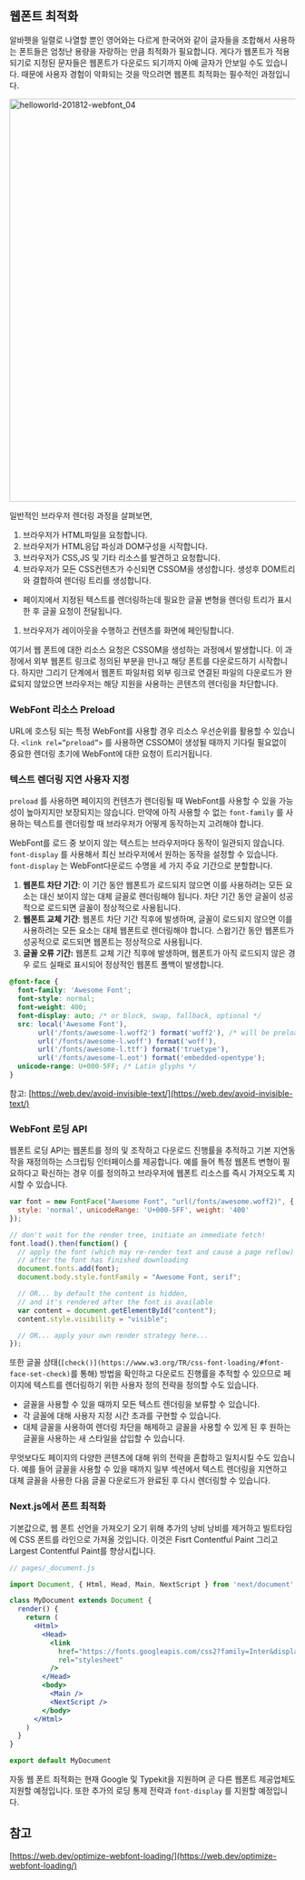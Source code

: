 ## 웹폰트 최적화

알바펫을 일렬로 나열할 뿐인 영어와는 다르게 한국어와 같이 글자들을 조합해서 사용하는 폰트들은 엄청난 용량을 자랑하는 만큼 최적화가 필요합니다. 게다가 웹폰트가 적용되기로 지정된 문자들은 웹폰트가 다운로드 되기까지 아예 글자가 안보일 수도 있습니다. 때문에 사용자 경험이 악화되는 것을 막으려면 웹폰트 최적화는 필수적인 과정입니다.

<img width="709" alt="helloworld-201812-webfont_04" src="https://user-images.githubusercontent.com/67263146/162923053-18d0efea-e02e-4869-ae58-3c8e747d5feb.png">

일반적인 브라우저 렌더링 과정을 살펴보면,

1. 브라우저가 HTML파일을 요청합니다.
2. 브라우저가 HTML응답 파싱과 DOM구성을 시작합니다.
3. 브라우저가 CSS,JS 및 기타 리소스를 발견하고 요청합니다.
4. 브라우저가 모든 CSS컨텐츠가 수신되면 CSSOM을 생성합니다. 생성후 DOM트리와 결합하여 렌더링 트리를 생성합니다.
- 페이지에서 지정된 텍스트를 렌더링하는데 필요한 글꼴 변형을 렌더링 트리가 표시한 후 글꼴 요청이 전달됩니다.
1. 브라우저가 레이아웃을 수행하고 컨텐츠를 화면에 페인팅합니다.

여기서 웹 폰트에 대한 리소스 요청은 CSSOM을 생성하는 과정에서 발생합니다. 이 과정에서 외부 웹폰트 링크로 정의된 부분을 만나고 해당 폰트를 다운로드하기 시작합니다. 하지만 그리기 단계에서 웹폰트 파일처럼 외부 링크로 연결된 파일의 다운로드가 완료되지 않았으면 브라우저는 해당 지원을 사용하는 콘텐츠의 렌더링을 차단합니다.

### WebFont 리소스 Preload

URL에 호스팅 되는 특정 WebFont를 사용할 경우 리소스 우선순위를 활용할 수 있습니다. `<link rel=”preload”>` 를 사용하면 CSSOM이 생성될 때까지 기다릴 필요없이 중요한 렌더링 초기에 WebFont에 대한 요청이 트리거됩니다.

### 텍스트 렌더링 지연 사용자 지정

`preload` 를 사용하면 페이지의 컨텐츠가 렌더링될 때 WebFont를 사용할 수 있을 가능성이 높아지지만 보장되지는 않습니다. 만약에 아직 사용할 수 없는 `font-family` 를 사용하는 텍스트를 렌더링할 때 브라우저가 어떻게 동작하는지 고려해야 합니다.

WebFont를 로드 중 보이지 않는 텍스트는 브라우저마다  동작이 일관되지 않습니다. `font-display` 를 사용해서 최신 브라우저에서 원하는 동작을 설정할 수 있습니다. `font-display` 는 WebFont다운로드 수명을 세 가지 주요 기간으로 분할합니다.

1. **웹폰트 차단 기간**: 이 기간 동안 웹폰트가 로드되지 않으면 이를 사용하려는 모든 요소는 대신 보이지 않는 대체 글꼴로 렌더링해야 됩니다. 차단 기간 동안 글꼴이 성공적으로 로드되면 글꼴이 정상적으로 사용됩니다.
2. **웹폰트 교체 기간**: 웹폰트 차단 기간 직후에 발생하며, 글꼴이 로드되지 않으면 이를 사용하려는 모든 요소는 대체 웹폰트로 렌더링해야 합니다. 스왑기간 동안 웹폰트가 성공적으로 로드되면 웹폰트는 정상적으로 사용됩니다.
3. **글꼴 오류 기간:** 웹폰트 교체 기간 직후에 발생하며, 웹폰트가 아직 로드되지 않은 경우 로드 실패로 표시되어 정상적인 웹폰트 폴백이 발생합니다.

```css
@font-face {
  font-family: 'Awesome Font';
  font-style: normal;
  font-weight: 400;
  font-display: auto; /* or block, swap, fallback, optional */
  src: local('Awesome Font'),
       url('/fonts/awesome-l.woff2') format('woff2'), /* will be preloaded */
       url('/fonts/awesome-l.woff') format('woff'),
       url('/fonts/awesome-l.ttf') format('truetype'),
       url('/fonts/awesome-l.eot') format('embedded-opentype');
  unicode-range: U+000-5FF; /* Latin glyphs */
}
```

참고: [https://web.dev/avoid-invisible-text/](https://web.dev/avoid-invisible-text/)

### WebFont 로딩 API

웹폰트 로딩 API는 웹폰트를 정의 및 조작하고 다운로드 진행률을 추적하고 기본 지연동작을 재정의하는 스크립팅 인터페이스를 제공합니다. 예를 들어 특정 웹폰트 변형이 필요하다고 확신하는 경우 이를 정의하고 브라우저에 웹폰트 리소스를 즉시 가져오도록 지시할 수 있습니다.

```jsx
var font = new FontFace("Awesome Font", "url(/fonts/awesome.woff2)", {
  style: 'normal', unicodeRange: 'U+000-5FF', weight: '400'
});

// don't wait for the render tree, initiate an immediate fetch!
font.load().then(function() {
  // apply the font (which may re-render text and cause a page reflow)
  // after the font has finished downloading
  document.fonts.add(font);
  document.body.style.fontFamily = "Awesome Font, serif";

  // OR... by default the content is hidden,
  // and it's rendered after the font is available
  var content = document.getElementById("content");
  content.style.visibility = "visible";

  // OR... apply your own render strategy here...
});
```

또한 글꼴 상태(`[check()](https://www.w3.org/TR/css-font-loading/#font-face-set-check)`를 통해) 방법을 확인하고 다운로드 진행률을 추적할 수 있으므로 페이지에 텍스트를 렌더링하기 위한 사용자 정의 전략을 정의할 수도 있습니다.

- 글꼴을 사용할 수 있을 때까지 모든 텍스트 렌더링을 보류할 수 있습니다.
- 각 글꼴에 대해 사용자 지정 시간 초과를 구현할 수 있습니다.
- 대체 글꼴을 사용하여 렌더링 차단을 해제하고 글꼴을 사용할 수 있게 된 후 원하는 글꼴을 사용하는 새 스타일을 삽입할 수 있습니다.

무엇보다도 페이지의 다양한 콘텐츠에 대해 위의 전략을 혼합하고 일치시킬 수도 있습니다. 예를 들어 글꼴을 사용할 수 있을 때까지 일부 섹션에서 텍스트 렌더링을 지연하고 대체 글꼴을 사용한 다음 글꼴 다운로드가 완료된 후 다시 렌더링할 수 있습니다.

### Next.js에서 폰트 최적화

기본값으로, 웹 폰트 선언을 가져오기 오기 위해 추가의 낭비 낭비를 제거하고 빌트타임에 CSS 폰트를 라인으로 가져올 것입니다. 이것은 Fisrt Contentful Paint 그리고 Largest Contentful Paint를 향상시킵니다.

```jsx
// pages/_document.js

import Document, { Html, Head, Main, NextScript } from 'next/document'

class MyDocument extends Document {
  render() {
    return (
      <Html>
        <Head>
          <link
            href="https://fonts.googleapis.com/css2?family=Inter&display=optional"
            rel="stylesheet"
          />
        </Head>
        <body>
          <Main />
          <NextScript />
        </body>
      </Html>
    )
  }
}

export default MyDocument
```

자동 웹 폰트 죄적화는 현재 Google 및 Typekit을 지원하며 곧 다른 웹폰트 제공업체도 지원할 예정입니다. 또한 추가의 로딩 통제 전략과 `font-display` 를 지원할 예정입니다.

## 참고

[https://web.dev/optimize-webfont-loading/](https://web.dev/optimize-webfont-loading/)
